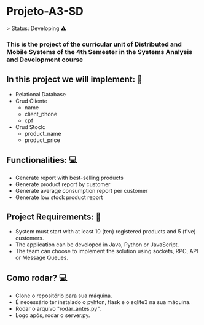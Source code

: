 <h1>Projeto-A3-SD</h1>
> Status: Developing ⚠️

### This is the project of the curricular unit of Distributed and Mobile Systems of the 4th Semester in the Systems Analysis and Development course

## In this project we will implement: 📌
+ Relational Database
+ Crud Cliente
  + name
  + client_phone
  + cpf 
+ Crud Stock:
  + product_name
  + product_price
  
## Functionalities: 💻
+ Generate report with best-selling products
+ Generate product report by customer
+ Generate average consumption report per customer
+ Generate low stock product report


## Project Requirements: 📖
+ System must start with at least 10 (ten) registered products and 5 (five) customers.
+ The application can be developed in Java, Python or JavaScript.
+ The team can choose to implement the solution using sockets, RPC, API or Message Queues.

## Como rodar? 💻
+ Clone o repositório para sua máquina.
+ É necessário ter instalado o pyhton, flask e o sqlite3 na sua máquina. 
+ Rodar o arquivo "rodar_antes.py".
+ Logo após, rodar o server.py.

